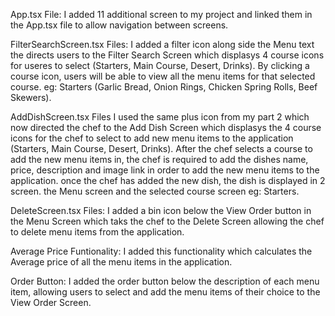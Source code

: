 App.tsx File:
I added 11 additional screen to my project and linked them in the App.tsx file to allow navigation between screens. 

FilterSearchScreen.tsx Files:
I added a filter icon along side the Menu text the directs users to the Filter Search Screen which displasys 4 course icons for useres to select (Starters, Main Course, Desert, Drinks).
By clicking a course icon, users will be able to view all the menu items for that selected course. eg: Starters (Garlic Bread, Onion Rings, Chicken Spring Rolls, Beef Skewers).

AddDishScreen.tsx Files
I used the same plus icon from my part 2 which now directed the chef to the Add Dish Screen which displasys the 4 course icons for the chef to select to add new menu items to the application (Starters, Main Course, Desert, Drinks).
After the chef selects a course to add the new menu items in, the chef is required to add the dishes name, price, description and image link in order to add the new menu items to the application.
once the chef has added the new dish, the dish is displayed in 2 screen. the Menu screen and the selected course screen eg: Starters.

DeleteScreen.tsx Files:
I added a bin icon  below the View Order button in the Menu Screen which taks the chef to the Delete Screen allowing the chef to delete menu items from the application.

Average Price Funtionality:
I added this functionality which calculates the Average price of all the menu items in the application.

Order Button:
I added the order button below the description of each menu item, allowing users to select and add the menu items of their choice to the View Order Screen.


